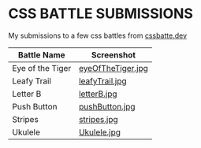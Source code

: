 # CSS BATTLE SUBMISSIONS

My submissions to a few css battles from [cssbatte.dev](https://cssbattle.dev/)

| Battle Name      | Screenshot                                                      |
| ---------------- | --------------------------------------------------------------- |
| Eye of the Tiger | [eyeOfTheTiger.jpg](./Eye%20of%20the%20Tiger/eyeOfTheTiger.jpg) |
| Leafy Trail      | [leafyTrail.jpg](./Leafy%20Trail/leafyTrail.jpg)                |
| Letter B         | [letterB.jpg](./Letter%20B/letterB.jpg)                         |
| Push Button      | [pushButton.jpg](./Push%20Button/pushButton.jpg)                |
| Stripes          | [stripes.jpg](./stripes/stripes.jpg)                            |
| Ukulele          | [Ukulele.jpg](./Ukulele/Ukulele)                                |
